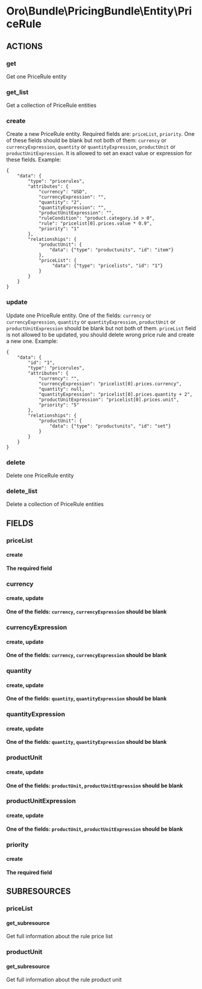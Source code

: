 # Oro\Bundle\PricingBundle\Entity\PriceRule

## ACTIONS

### get

Get one PriceRule entity

### get_list

Get a collection of PriceRule entities

### create

Create a new PriceRule entity. Required fields are: `priceList`, `priority`. 
One of these fields should be blank but not both of them: `currency` or `currencyExpression`, 
`quantity` or `quantityExpression`, `productUnit` or `productUnitExpression`. It is allowed to set
an exact value or expression for these fields.
Example:
```
{
    "data": {
        "type": "pricerules",
        "attributes": {
            "currency": "USD",
            "currencyExpression": "",
            "quantity": "2",
            "quantityExpression": "",
            "productUnitExpression": "",
            "ruleCondition": "product.category.id > 0",
            "rule": "pricelist[0].prices.value * 0.9",
            "priority": "1"
        },
        "relationships": {
            "productUnit": {
                "data": {"type": "productunits", "id": "item"}
            },
            "priceList": {
                 "data": {"type": "pricelists", "id": "1"}
            }
        }
    }
}
```

### update

Update one PriceRule entity. One of the fields: `currency` or `currencyExpression`,
`quantity` or `quantityExpression`, `productUnit` or `productUnitExpression` should be blank but
not both of them. `priceList` field is not allowed to be updated, you should delete wrong price rule
and create a new one.
Example:
```
{
    "data": {
        "id": "1",
        "type": "pricerules",
        "attributes": {
            "currency": "",
            "currencyExpression": "pricelist[0].prices.currency",
            "quantity": null,
            "quantityExpression": "pricelist[0].prices.quantity + 2",
            "productUnitExpression": "pricelist[0].prices.unit",
            "priority": "5"
        },
        "relationships": {
            "productUnit": {
                "data": {"type": "productunits", "id": "set"}
            }
        }
    }
}
```

### delete

Delete one PriceRule entity

### delete_list

Delete a collection of PriceRule entities

## FIELDS

### priceList

#### create

**The required field**

### currency

#### create, update

**One of the fields: `currency`, `currencyExpression` should be blank**

### currencyExpression

#### create, update

**One of the fields: `currency`, `currencyExpression` should be blank**

### quantity

#### create, update

**One of the fields: `quantity`, `quantityExpression` should be blank**

### quantityExpression

#### create, update

**One of the fields: `quantity`, `quantityExpression` should be blank**

### productUnit

#### create, update

**One of the fields: `productUnit`, `productUnitExpression` should be blank**

### productUnitExpression

#### create, update

**One of the fields: `productUnit`, `productUnitExpression` should be blank**

### priority

#### create

**The required field**

## SUBRESOURCES

### priceList

#### get_subresource

Get full information about the rule price list

### productUnit

#### get_subresource

Get full information about the rule product unit
